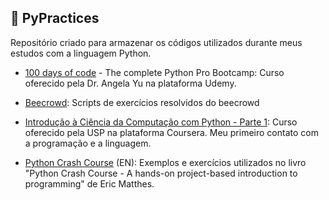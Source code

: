 ## 🐍 PyPractices 

Repositório criado para armazenar os códigos utilizados durante meus estudos com a linguagem Python.

* [100 days of code](100-days-of-code/) - The complete Python Pro Bootcamp: Curso oferecido pela Dr. Angela Yu na plataforma Udemy.

* [Beecrowd](/beecrowd): Scripts de exercícios resolvidos do beecrowd 

 * [Introdução à Ciência da Computação  com Python - Parte 1](/pyUSP): Curso oferecido pela USP na plataforma Coursera. Meu primeiro contato com a programação e a linguagem.

 * [Python Crash Course](/py_crash_course) (EN): Exemplos e exercícios utilizados no livro "Python Crash Course - A hands-on project-based introduction to programming" de Eric Matthes.


